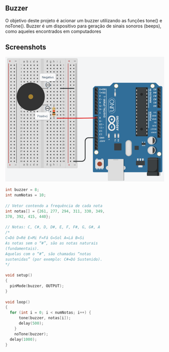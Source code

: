 ## Buzzer
O objetivo deste projeto é acionar um buzzer
utilizando as funções tone() e noTone(). Buzzer é um
dispositivo para geração de sinais sonoros (beeps), como
aqueles encontrados em computadores

## Screenshots
![Blink](../screenshot/buzzer.PNG "Blick")

```c
int buzzer = 8;
int numNotas = 10;

// Vetor contendo a frequência de cada nota
int notas[] = {261, 277, 294, 311, 330, 349,
370, 392, 415, 440};

// Notas: C, C#, D, D#, E, F, F#, G, G#, A
/*
C=Dó D=Ré E=Mi F=Fá G=Sol A=Lá B=Si
As notas sem o “#”, são as notas naturais
(fundamentais).
Aquelas com o “#”, são chamadas “notas
sustenidas” (por exemplo: C#=Dó Sustenido).
*/ 

void setup()
{
  pinMode(buzzer, OUTPUT);
}

void loop()
{
  for (int i = 0; i < numNotas; i++) {
 	  tone(buzzer, notas[i]);
 	  delay(500);
 	}
 	noTone(buzzer);
  delay(1000);
}
```
 
